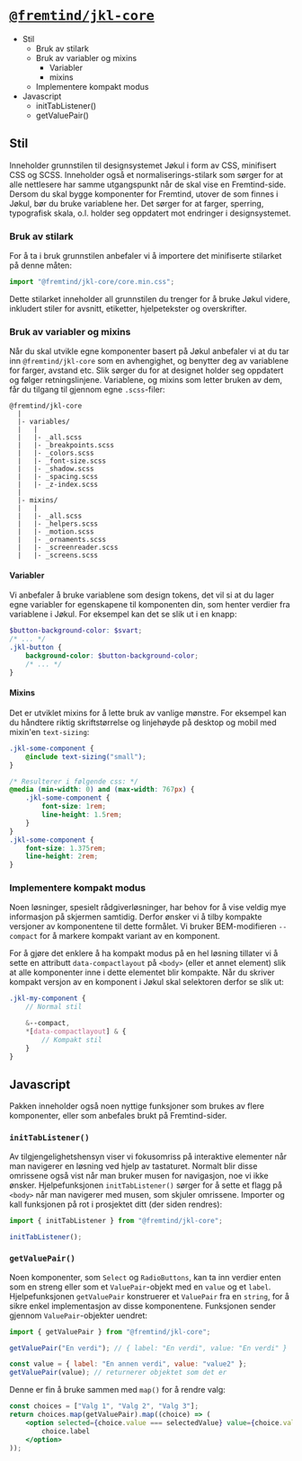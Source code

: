 # [`@fremtind/jkl-core`](https://fremtind.github.io/jokul/components/)

-   Stil
    -   Bruk av stilark
    -   Bruk av variabler og mixins
        -   Variabler
        -   mixins
    -   Implementere kompakt modus
-   Javascript
    -   initTabListener()
    -   getValuePair()

## Stil

Inneholder grunnstilen til designsystemet Jøkul i form av CSS, minifisert CSS og SCSS. Inneholder også et normaliserings-stilark som sørger for at alle nettlesere har samme utgangspunkt når de skal vise en Fremtind-side. Dersom du skal bygge komponenter for Fremtind, utover de som finnes i Jøkul, bør du bruke variablene her. Det sørger for at farger, sperring, typografisk skala, o.l. holder seg oppdatert mot endringer i designsystemet.

### Bruk av stilark

For å ta i bruk grunnstilen anbefaler vi å importere det minifiserte stilarket på denne måten:

```js
import "@fremtind/jkl-core/core.min.css";
```

Dette stilarket inneholder all grunnstilen du trenger for å bruke Jøkul videre, inkludert stiler for avsnitt, etiketter, hjelpetekster og overskrifter.

### Bruk av variabler og mixins

Når du skal utvikle egne komponenter basert på Jøkul anbefaler vi at du tar inn `@fremtind/jkl-core` som en avhengighet, og benytter deg av variablene for farger, avstand etc. Slik sørger du for at designet holder seg oppdatert og følger retningslinjene. Variablene, og mixins som letter bruken av dem, får du tilgang til gjennom egne `.scss`-filer:

```
@fremtind/jkl-core
  |
  |- variables/
  |   |
  |   |- _all.scss
  |   |- _breakpoints.scss
  |   |- _colors.scss
  |   |- _font-size.scss
  |   |- _shadow.scss
  |   |- _spacing.scss
  |   |- _z-index.scss
  |
  |- mixins/
  |   |
  |   |- _all.scss
  |   |- _helpers.scss
  |   |- _motion.scss
  |   |- _ornaments.scss
  |   |- _screenreader.scss
  |   |- _screens.scss
```

#### Variabler

Vi anbefaler å bruke variablene som design tokens, det vil si at du lager egne variabler for egenskapene til komponenten din, som henter verdier fra variablene i Jøkul. For eksempel kan det se slik ut i en knapp:

```scss
$button-background-color: $svart;
/* ... */
.jkl-button {
    background-color: $button-background-color;
    /* ... */
}
```

#### Mixins

Det er utviklet mixins for å lette bruk av vanlige mønstre. For eksempel kan du håndtere riktig skriftstørrelse og linjehøyde på desktop og mobil med mixin'en `text-sizing`:

```scss
.jkl-some-component {
    @include text-sizing("small");
}

/* Resulterer i følgende css: */
@media (min-width: 0) and (max-width: 767px) {
    .jkl-some-component {
        font-size: 1rem;
        line-height: 1.5rem;
    }
}
.jkl-some-component {
    font-size: 1.375rem;
    line-height: 2rem;
}
```

### Implementere kompakt modus

Noen løsninger, spesielt rådgiverløsninger, har behov for å vise veldig mye informasjon på skjermen samtidig. Derfor ønsker vi å tilby kompakte versjoner av komponentene til dette formålet. Vi bruker BEM-modifieren `--compact` for å markere kompakt variant av en komponent.

For å gjøre det enklere å ha kompakt modus på en hel løsning tillater vi å sette en attributt `data-compactlayout` på `<body>` (eller et annet element) slik at alle komponenter inne i dette elementet blir kompakte. Når du skriver kompakt versjon av en komponent i Jøkul skal selektoren derfor se slik ut:

```scss
.jkl-my-component {
    // Normal stil

    &--compact,
    *[data-compactlayout] & {
        // Kompakt stil
    }
}
```

## Javascript

Pakken inneholder også noen nyttige funksjoner som brukes av flere komponenter, eller som anbefales brukt på Fremtind-sider.

### `initTabListener()`

Av tilgjengelighetshensyn viser vi fokusomriss på interaktive elementer når man navigerer en løsning ved hjelp av tastaturet. Normalt blir disse omrissene også vist når man bruker musen for navigasjon, noe vi ikke ønsker. Hjelpefunksjonen `initTabListener()` sørger for å sette et flagg på `<body>` når man navigerer med musen, som skjuler omrissene. Importer og kall funksjonen på rot i prosjektet ditt (der siden rendres):

```js
import { initTabListener } from "@fremtind/jkl-core";

initTabListener();
```

### `getValuePair()`

Noen komponenter, som `Select` og `RadioButtons`, kan ta inn verdier enten som en streng eller som et `ValuePair`-objekt med en `value` og et `label`. Hjelpefunksjonen `getValuePair` konstruerer et `ValuePair` fra en `string`, for å sikre enkel implementasjon av disse komponentene. Funksjonen sender gjennom `ValuePair`-objekter uendret:

```js
import { getValuePair } from "@fremtind/jkl-core";

getValuePair("En verdi"); // { label: "En verdi", value: "En verdi" }

const value = { label: "En annen verdi", value: "value2" };
getValuePair(value); // returnerer objektet som det er
```

Denne er fin å bruke sammen med `map()` for å rendre valg:

```jsx
const choices = ["Valg 1", "Valg 2", "Valg 3"];
return choices.map(getValuePair).map((choice) => (
    <option selected={choice.value === selectedValue} value={choice.value}>
        choice.label
    </option>
));
```

